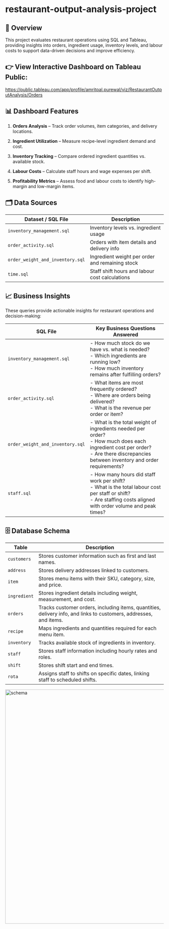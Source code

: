 # restaurant-output-analysis-project

## 📌 Overview

This project evaluates restaurant operations using SQL and Tableau, providing insights into orders, ingredient usage, inventory levels, and labour costs to support data-driven decisions and improve efficiency.

## 👉 View Interactive Dashboard on Tableau Public: 
https://public.tableau.com/app/profile/amritpal.purewal/viz/RestaurantOutputAnalysis/Orders

## 📊 Dashboard Features

1. **Orders Analysis** – Track order volumes, item categories, and delivery locations.

2. **Ingredient Utilization** – Measure recipe-level ingredient demand and cost.

3. **Inventory Tracking** – Compare ordered ingredient quantities vs. available stock.

4. **Labour Costs** – Calculate staff hours and wage expenses per shift.

5. **Profitability Metrics** – Assess food and labour costs to identify high-margin and low-margin items.

## 🗂 Data Sources

| Dataset / SQL File               | Description                                     |
| -------------------------------- | ----------------------------------------------- |
| `inventory_management.sql`       | Inventory levels vs. ingredient usage           |
| `order_activity.sql`             | Orders with item details and delivery info      |
| `order_weight_and_inventory.sql` | Ingredient weight per order and remaining stock |
| `time.sql`                       | Staff shift hours and labour cost calculations   |

## 📈 Business Insights

These queries provide actionable insights for restaurant operations and decision-making:

| SQL File                         | Key Business Questions Answered                                                                                                                                                           |
| -------------------------------- | ----------------------------------------------------------------------------------------------------------------------------------------------------------------------------------------- |
| `inventory_management.sql`       | - How much stock do we have vs. what is needed? <br> - Which ingredients are running low? <br> - How much inventory remains after fulfilling orders?                                      |
| `order_activity.sql`             | - What items are most frequently ordered? <br> - Where are orders being delivered? <br> - What is the revenue per order or item?                                                          |
| `order_weight_and_inventory.sql` | - What is the total weight of ingredients needed per order? <br> - How much does each ingredient cost per order? <br> - Are there discrepancies between inventory and order requirements? |
| `staff.sql`                       | - How many hours did staff work per shift? <br> - What is the total labour cost per staff or shift? <br> - Are staffing costs aligned with order volume and peak times?                    |

## 🗄️ Database Schema

|    Table        | Description                                                                                                       |
| --------------- | ----------------------------------------------------------------------------------------------------------------- |
| `customers`     | Stores customer information such as first and last names.                                                         |
| `address`       | Stores delivery addresses linked to customers.                                                                    |
| `item`          | Stores menu items with their SKU, category, size, and price.                                                      |
| `ingredient`    | Stores ingredient details including weight, measurement, and cost.                                                |
| `orders`        | Tracks customer orders, including items, quantities, delivery info, and links to customers, addresses, and items. |
| `recipe`        | Maps ingredients and quantities required for each menu item.                                                      |
| `inventory`     | Tracks available stock of ingredients in inventory.                                                               |
| `staff`         | Stores staff information including hourly rates and roles.                                                        |
| `shift`         | Stores shift start and end times.                                                                                 |
| `rota`          | Assigns staff to shifts on specific dates, linking staff to scheduled shifts.                                     |

<img width="925" height="745" alt="schema" src="https://github.com/user-attachments/assets/50c84352-318e-49b2-a54d-0e1727531f90" />

